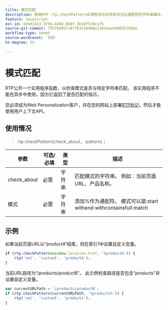 ```yaml
---
title: 模式匹配
description: 使用RTP rtp.checkPattern实用程序测试带有百分比通配符的字符串模式，请参阅同步限制、使用和URL示例以及所需的RTP标记设置。
feature: Javascript
exl-id: 4ebd13e3-375b-449b-850f-3b18f570ca75
source-git-commit: 7557b9957c87f63c2646be13842ea450035792be
workflow-type: tm+mt
source-wordcount: '155'
ht-degree: 5%

---
```


# 模式匹配

RTP公开一个实用程序函数，以检查模式是否与特定字符串匹配。 该实用程序不能在异步中使用，因为它返回了是否匹配的指示。

您必须成为Web Personalization客户，并在您的网站上部署[RTP标记](https://experienceleague.adobe.com/en/docs/marketo/using/product-docs/web-personalization/rtp-tag-implementation/deploy-the-rtp-javascript)，然后才能使用用户上下文API。

## 使用情况

> rtp.checkPattern(check_about， pattern)；

| 参数 | 可选/必填 | 类型 | 描述 |
|---|---|---|---|
| check_about | 必需 | 字符串 | 匹配模式的字符串。 例如：当前页面URL、产品名称。 |
| 模式 | 必需 | 字符串 | 添加%作为通配符。 模式可以是:start withend withcontainsfull match |

## 示例

如果当前页面URL以“productA”结尾，则在索引1中设置自定义变量。

```javascript
if (rtp.checkPattern(window.location.href, '%productA')) {
    rtp('set', 'custom1', 'productA');
}
```

当前URL路径为“/products/productB”。 此示例检查路径是否包含“products”并设置自定义变量。

```javascript
var currentURLPath = '/products/productB';
if (rtp.checkPattern(currentURLPath, '%products%')) {
    rtp('set', 'custom1', 'products');
}
```
